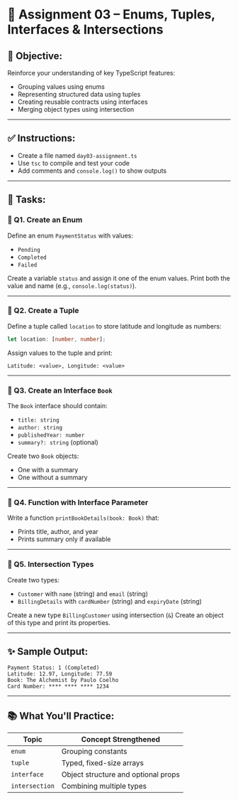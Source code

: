 # 📘 **Assignment 03 – Enums, Tuples, Interfaces & Intersections**

## 🎯 **Objective:**

Reinforce your understanding of key TypeScript features:

* Grouping values using enums
* Representing structured data using tuples
* Creating reusable contracts using interfaces
* Merging object types using intersection

---

## ✅ **Instructions:**

* Create a file named `day03-assignment.ts`
* Use `tsc` to compile and test your code
* Add comments and `console.log()` to show outputs

---

## 📝 **Tasks:**

### 🔷 Q1. **Create an Enum**

Define an enum `PaymentStatus` with values:

* `Pending`
* `Completed`
* `Failed`

Create a variable `status` and assign it one of the enum values.
Print both the value and name (e.g., `console.log(status)`).

---

### 🔷 Q2. **Create a Tuple**

Define a tuple called `location` to store latitude and longitude as numbers:

```ts
let location: [number, number];
```

Assign values to the tuple and print:

```
Latitude: <value>, Longitude: <value>
```

---

### 🔷 Q3. **Create an Interface `Book`**

The `Book` interface should contain:

* `title: string`
* `author: string`
* `publishedYear: number`
* `summary?: string` (optional)

Create two `Book` objects:

* One with a summary
* One without a summary

---

### 🔷 Q4. **Function with Interface Parameter**

Write a function `printBookDetails(book: Book)` that:

* Prints title, author, and year
* Prints summary only if available

---

### 🔷 Q5. **Intersection Types**

Create two types:

* `Customer` with `name` (string) and `email` (string)
* `BillingDetails` with `cardNumber` (string) and `expiryDate` (string)

Create a new type `BillingCustomer` using intersection (`&`)
Create an object of this type and print its properties.

---

## ✨ Sample Output:

```
Payment Status: 1 (Completed)
Latitude: 12.97, Longitude: 77.59
Book: The Alchemist by Paulo Coelho
Card Number: **** **** **** 1234
```

---

## 📚 What You'll Practice:

| Topic          | Concept Strengthened                |
| -------------- | ----------------------------------- |
| `enum`         | Grouping constants                  |
| `tuple`        | Typed, fixed-size arrays            |
| `interface`    | Object structure and optional props |
| `intersection` | Combining multiple types            |

